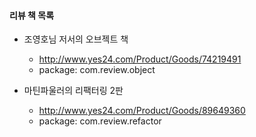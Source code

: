 #### 리뷰 책 목록
- 조영호님 저서의 오브젝트 책
  - http://www.yes24.com/Product/Goods/74219491
  - package: com.review.object

- 마틴파울러의 리팩터링 2판
  - http://www.yes24.com/Product/Goods/89649360
  - package: com.review.refactor


